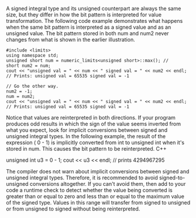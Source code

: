 A signed integral type and its unsigned counterpart are always the same size, but they differ in how the bit pattern is interpreted for value transformation. The following code example demonstrates what happens when the same bit pattern is interpreted as a signed value and as an unsigned value. The bit pattern stored in both num and num2 never changes from what is shown in the earlier illustration.


	#include <limits>
	using namespace std;
	unsigned short num = numeric_limits<unsigned short>::max(); //
	short num2 = num;
	cout << "unsigned val = " << num << " signed val = " << num2 << endl;
	// Prints: unsigned val = 65535 signed val = -1

	// Go the other way.
	num2 = -1;
	num = num2;
	cout << "unsigned val = " << num << " signed val = " << num2 << endl;
	// Prints: unsigned val = 65535 signed val = -1

Notice that values are reinterpreted in both directions. If your program produces odd results in which the sign of the value seems inverted from what you expect, look for implicit conversions between signed and unsigned integral types. In the following example, the result of the expression ( 0 - 1) is implicitly converted from int to unsigned int when it's stored in num. This causes the bit pattern to be reinterpreted.
C++

unsigned int u3 = 0 - 1;
cout << u3 << endl; // prints 4294967295

The compiler does not warn about implicit conversions between signed and unsigned integral types. Therefore, it is recommended to avoid signed-to-unsigned conversions altogether. If you can't avoid them, then add to your code a runtime check to detect whether the value being converted is greater than or equal to zero and less than or equal to the maximum value of the signed type. Values in this range will transfer from signed to unsigned or from unsigned to signed without being reinterpreted.
